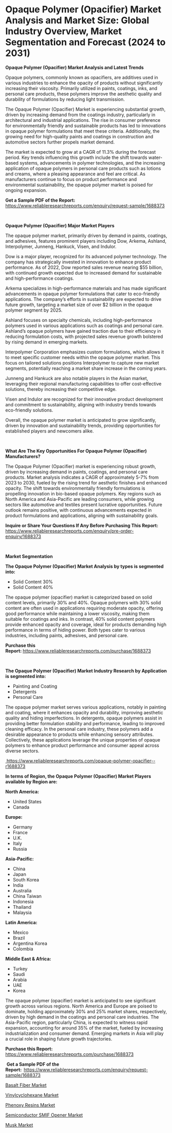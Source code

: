 <p><h1>Opaque Polymer (Opacifier) Market Analysis and Market Size: Global Industry Overview, Market Segmentation and Forecast (2024 to 2031)</h1></p><p><strong>Opaque Polymer (Opacifier) Market Analysis and Latest Trends</strong></p>
<p><p>Opaque polymers, commonly known as opacifiers, are additives used in various industries to enhance the opacity of products without significantly increasing their viscosity. Primarily utilized in paints, coatings, inks, and personal care products, these polymers improve the aesthetic quality and durability of formulations by reducing light transmission. </p><p>The Opaque Polymer (Opacifier) Market is experiencing substantial growth, driven by increasing demand from the coatings industry, particularly in architectural and industrial applications. The rise in consumer preference for environmentally friendly and sustainable products has led to innovations in opaque polymer formulations that meet these criteria. Additionally, the growing need for high-quality paints and coatings in construction and automotive sectors further propels market demand.</p><p>The market is expected to grow at a CAGR of 11.3% during the forecast period. Key trends influencing this growth include the shift towards water-based systems, advancements in polymer technologies, and the increasing application of opaque polymers in personal care products such as lotions and creams, where a pleasing appearance and feel are critical. As manufacturers continue to focus on product performance and environmental sustainability, the opaque polymer market is poised for ongoing expansion.</p></p>
<p><strong>Get a Sample PDF of the Report:&nbsp;</strong> <a href="https://www.reliableresearchreports.com/enquiry/request-sample/1688373?utm_campaign=1731&utm_medium=2&utm_source=Github&utm_content=ia&utm_term=17102024&utm_id=opaque-polymer-opacifier">https://www.reliableresearchreports.com/enquiry/request-sample/1688373</a></p>
<p>&nbsp;</p>
<p><strong>Opaque Polymer (Opacifier) Major Market Players</strong></p>
<p><p>The opaque polymer market, primarily driven by demand in paints, coatings, and adhesives, features prominent players including Dow, Arkema, Ashland, Interpolymer, Junneng, Hankuck, Visen, and Indulor.</p><p>Dow is a major player, recognized for its advanced polymer technology. The company has strategically invested in innovation to enhance product performance. As of 2022, Dow reported sales revenue nearing $55 billion, with continued growth expected due to increased demand for sustainable and high-performance coatings.</p><p>Arkema specializes in high-performance materials and has made significant advancements in opaque polymer formulations that cater to eco-friendly applications. The company’s efforts in sustainability are expected to drive future growth, targeting a market size of over $2 billion in the opaque polymer segment by 2025.</p><p>Ashland focuses on specialty chemicals, including high-performance polymers used in various applications such as coatings and personal care. Ashland’s opaque polymers have gained traction due to their efficiency in reducing formulation costs, with projected sales revenue growth bolstered by rising demand in emerging markets.</p><p>Interpolymer Corporation emphasizes custom formulations, which allows it to meet specific customer needs within the opaque polymer market. This focus on tailored solutions positions Interpolymer to capture new market segments, potentially reaching a market share increase in the coming years.</p><p>Junneng and Hankuck are also notable players in the Asian market, leveraging their regional manufacturing capabilities to offer cost-effective solutions, thereby increasing their competitive edge.</p><p>Visen and Indulor are recognized for their innovative product development and commitment to sustainability, aligning with industry trends towards eco-friendly solutions.</p><p>Overall, the opaque polymer market is anticipated to grow significantly, driven by innovation and sustainability trends, providing opportunities for established players and newcomers alike.</p></p>
<p>&nbsp;</p>
<p><strong>What Are The Key Opportunities For Opaque Polymer (Opacifier) Manufacturers?</strong></p>
<p><p>The Opaque Polymer (Opacifier) market is experiencing robust growth, driven by increasing demand in paints, coatings, and personal care products. Market analysis indicates a CAGR of approximately 5-7% from 2023 to 2030, fueled by the rising trend for aesthetic finishes and enhanced opacity. The shift towards environmentally friendly formulations is propelling innovation in bio-based opaque polymers. Key regions such as North America and Asia-Pacific are leading consumers, while growing sectors like automotive and textiles present lucrative opportunities. Future outlook remains positive, with continuous advancements expected in product formulations and applications, aligning with sustainability goals.</p></p>
<p><strong>Inquire or Share Your Questions If Any Before Purchasing This Report:</strong> <a href="https://www.reliableresearchreports.com/enquiry/pre-order-enquiry/1688373?utm_campaign=1731&utm_medium=2&utm_source=Github&utm_content=ia&utm_term=17102024&utm_id=opaque-polymer-opacifier">https://www.reliableresearchreports.com/enquiry/pre-order-enquiry/1688373</a></p>
<p>&nbsp;</p>
<p><strong>Market Segmentation</strong></p>
<p><strong>The Opaque Polymer (Opacifier) Market Analysis by types is segmented into:</strong></p>
<p><ul><li>Solid Content 30%</li><li>Solid Content 40%</li></ul></p>
<p><p>The opaque polymer (opacifier) market is categorized based on solid content levels, primarily 30% and 40%. Opaque polymers with 30% solid content are often used in applications requiring moderate opacity, offering good performance while maintaining a lower viscosity, making them suitable for coatings and inks. In contrast, 40% solid content polymers provide enhanced opacity and coverage, ideal for products demanding high performance in terms of hiding power. Both types cater to various industries, including paints, adhesives, and personal care.</p></p>
<p><strong>Purchase this Report:&nbsp;</strong><a href="https://www.reliableresearchreports.com/purchase/1688373?utm_campaign=1731&utm_medium=2&utm_source=Github&utm_content=ia&utm_term=17102024&utm_id=opaque-polymer-opacifier">https://www.reliableresearchreports.com/purchase/1688373</a></p>
<p>&nbsp;</p>
<p><strong>The Opaque Polymer (Opacifier) Market Industry Research by Application is segmented into:</strong></p>
<p><ul><li>Painting and Coating</li><li>Detergents</li><li>Personal Care</li></ul></p>
<p><p>The opaque polymer market serves various applications, notably in painting and coating, where it enhances opacity and durability, improving aesthetic quality and hiding imperfections. In detergents, opaque polymers assist in providing better formulation stability and performance, leading to improved cleaning efficacy. In the personal care industry, these polymers add a desirable appearance to products while enhancing sensory attributes. Collectively, these applications leverage the unique properties of opaque polymers to enhance product performance and consumer appeal across diverse sectors.</p></p>
<p><a href="https://www.reliableresearchreports.com/opaque-polymer-opacifier--r1688373?utm_campaign=1731&utm_medium=2&utm_source=Github&utm_content=ia&utm_term=17102024&utm_id=opaque-polymer-opacifier">&nbsp;https://www.reliableresearchreports.com/opaque-polymer-opacifier--r1688373</a></p>
<p><strong>In terms of Region, the Opaque Polymer (Opacifier) Market Players available by Region are:</strong></p>
<p>
    <p> <strong> North America: </strong>
        <ul>
            <li>United States</li>
            <li>Canada</li>
        </ul>
        </p> 
    <p> <strong> Europe: </strong>
        <ul>
            <li>Germany</li>
            <li>France</li>
            <li>U.K.</li>
            <li>Italy</li>
            <li>Russia</li>
        </ul>
        </p> 
    <p> <strong> Asia-Pacific: </strong>
        <ul>
            <li>China</li>
            <li>Japan</li>
            <li>South Korea</li>
            <li>India</li>
            <li>Australia</li>
            <li>China Taiwan</li>
            <li>Indonesia</li>
            <li>Thailand</li>
            <li>Malaysia</li>
        </ul>
        </p> 
    <p> <strong> Latin America: </strong>
        <ul>
            <li>Mexico</li>
            <li>Brazil</li>
            <li>Argentina Korea</li>
            <li>Colombia</li>
        </ul>
        </p> 
    <p> <strong> Middle East & Africa: </strong>
        <ul>
            <li>Turkey</li>
            <li>Saudi</li>
            <li>Arabia</li>
            <li>UAE</li>
            <li>Korea</li>
        </ul>
    </p>
    </p>
<p><p>The opaque polymer (opacifier) market is anticipated to see significant growth across various regions. North America and Europe are poised to dominate, holding approximately 30% and 25% market shares, respectively, driven by high demand in the coatings and personal care industries. The Asia-Pacific region, particularly China, is expected to witness rapid expansion, accounting for around 35% of the market, fueled by increasing industrialization and consumer demand. Emerging markets in Asia will play a crucial role in shaping future growth trajectories.</p></p>
<p><strong>Purchase this Report: </strong><a href="https://www.reliableresearchreports.com/purchase/1688373?utm_campaign=1731&utm_medium=2&utm_source=Github&utm_content=ia&utm_term=17102024&utm_id=opaque-polymer-opacifier">https://www.reliableresearchreports.com/purchase/1688373</a></p>
<p>&nbsp;<strong>Get a Sample PDF of the Report:&nbsp;&nbsp;</strong><a href="https://www.reliableresearchreports.com/enquiry/request-sample/1688373?utm_campaign=1731&utm_medium=2&utm_source=Github&utm_content=ia&utm_term=17102024&utm_id=opaque-polymer-opacifier">https://www.reliableresearchreports.com/enquiry/request-sample/1688373</a></p>
<p><strong></strong></p>
<p><p><a href="https://www.linkedin.com/pulse/market-leaders-laggards-global-basalt-fiber-trends-forecast-2024-pqrgf?utm_campaign=1731&utm_medium=2&utm_source=Github&utm_content=ia&utm_term=17102024&utm_id=opaque-polymer-opacifier">Basalt Fiber Market</a></p><p><a href="https://www.linkedin.com/pulse/decoding-vinylcyclohexane-industry-dynamics-strategic-imperatives-ufavf?utm_campaign=1731&utm_medium=2&utm_source=Github&utm_content=ia&utm_term=17102024&utm_id=opaque-polymer-opacifier">Vinylcyclohexane Market</a></p><p><a href="https://www.linkedin.com/pulse/strategic-forecast-phenoxy-resins-market-growth-trends-size-ya8jf?utm_campaign=1731&utm_medium=2&utm_source=Github&utm_content=ia&utm_term=17102024&utm_id=opaque-polymer-opacifier">Phenoxy Resins Market</a></p><p><a href="https://github.com/FahadAhmed223/Market-Research-Report-List-1/blob/main/semiconductor-smif-opener-market.md?utm_campaign=1731&utm_medium=2&utm_source=Github&utm_content=ia&utm_term=17102024&utm_id=opaque-polymer-opacifier">Semiconductor SMIF Opener Market</a></p><p><a href="https://www.linkedin.com/pulse/navigating-musk-market-expert-analysis-forecast-period-from-ovdmf?utm_campaign=1731&utm_medium=2&utm_source=Github&utm_content=ia&utm_term=17102024&utm_id=opaque-polymer-opacifier">Musk Market</a></p></p>